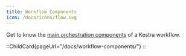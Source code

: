 ```yaml
---
title: Workflow Components
icon: /docs/icons/flow.svg
---
```


Get to know the [main orchestration components](/docs/workflow-components) of a Kestra workflow.

::ChildCard{pageUrl="/docs/workflow-components/"}
::